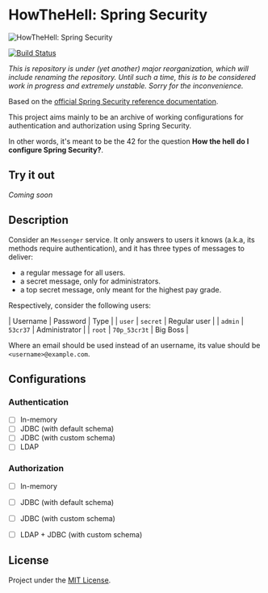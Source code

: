 HowTheHell: Spring Security
===========================

![HowTheHell: Spring Security][logo]

[![Build Status](https://travis-ci.org/pfac/howto-spring-security.svg?branch=master)](https://travis-ci.org/pfac/howto-spring-security)

*This is repository is under (yet another) major reorganization, which will include renaming the repository. Until such a time, this is to be considered work in progress and extremely unstable. Sorry for the inconvenience.*


Based on the [official Spring Security reference documentation][spring-security].

This project aims mainly to be an archive of working configurations for authentication and authorization using Spring Security.

In other words, it's meant to be the 42 for the question **How the hell do I configure Spring Security?**.


## Try it out

*Coming soon*


## Description

Consider an `Messenger` service. It only answers to users it knows (a.k.a, its methods require authentication), and it has three types of messages to deliver:

* a regular message for all users.
* a secret message, only for administrators.
* a top secret message, only meant for the highest pay grade.

Respectively, consider the following users:

| Username | Password     | Type          |
| `user`   | `secret`     | Regular user  |
| `admin`  | `53cr37`     | Administrator |
| `root`   | `70p_53cr3t` | Big Boss      |

Where an email should be used instead of an username, its value should be `<username>@example.com`.


## Configurations

### Authentication

- [ ] In-memory
- [ ] JDBC (with default schema)
- [ ] JDBC (with custom schema)
- [ ] LDAP

### Authorization

- [ ] In-memory
- [ ] JDBC (with default schema)
- [ ] JDBC (with custom schema)
- [ ] LDAP + JDBC (with custom schema)


## License

Project under the [MIT License][mit].

[logo]: https://github.com/pfac/howto-spring-security/raw/master/src/site/resources/images/howto-spring-security-logo.png
[spring-security]: http://docs.spring.io/spring-security/site/docs/current/reference/htmlsingle/#tech-intro-authentication
[maven]: http://maven.apache.org/
[mit]: http://opensource.org/licenses/MIT
